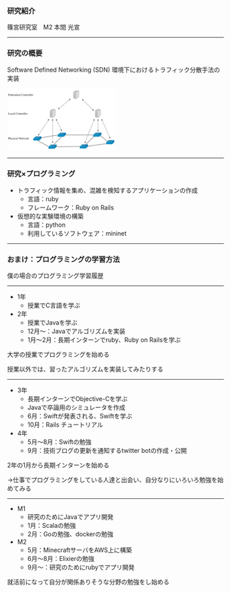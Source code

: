 ### 研究紹介

篠宮研究室　M2 本間 光宣

---

### 研究の概要

Software Defined Networking (SDN) 環境下におけるトラフィック分散手法の実装

<img src="img/architecture.png" width=50%>

---
### 研究×プログラミング

- トラフィック情報を集め、混雑を検知するアプリケーションの作成
  - 言語：ruby
  - フレームワーク：Ruby on Rails
- 仮想的な実験環境の構築
  - 言語：python
  - 利用しているソフトウェア：mininet
  
---

### おまけ：プログラミングの学習方法

僕の場合のプログラミング学習履歴

---

- 1年
  - 授業でC言語を学ぶ
- 2年
  - 授業でJavaを学ぶ
  - 12月〜：Javaでアルゴリズムを実装
  - 1月〜2月：長期インターンでruby、Ruby on Railsを学ぶ

大学の授業でプログラミングを始める

授業以外では、習ったアルゴリズムを実装してみたりする

---

- 3年
  - 長期インターンでObjective-Cを学ぶ
  - Javaで卒論用のシミュレータを作成
  - 6月：Swiftが発表される、Swiftを学ぶ
  - 10月：Rails チュートリアル
- 4年
  - 5月〜8月：Swiftの勉強
  - 9月：技術ブログの更新を通知するtwitter botの作成・公開

2年の1月から長期インターンを始める

→仕事でプログラミングをしている人達と出会い、自分なりにいろいろ勉強を始めてみる

---
  
- M1
  - 研究のためにJavaでアプリ開発
  - 1月：Scalaの勉強
  - 2月：Goの勉強、dockerの勉強
- M2
  - 5月：MinecraftサーバをAWS上に構築
  - 6月〜8月：Elixierの勉強
  - 9月〜：研究のためにrubyでアプリ開発
  
就活前になって自分が関係ありそうな分野の勉強をし始める
